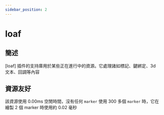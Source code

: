 ```yaml
---
sidebar_position: 2
---
```


# loaf

## 簡述

[loaf] 插件的支持庫用於某些正在進行中的資源。它處理諸如標記、鍵綁定、3d 文本、回調等內容

## 資源友好

該資源使用 0.00ms 空閒時間，沒有任何 ```marker``` 使用 300 多個 ```marker``` 時，它在繪製 2 個 marker 時使用約 0.02 毫秒